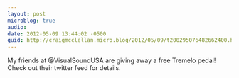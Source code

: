 ```yaml
---
layout: post
microblog: true
audio: 
date: 2012-05-09 13:44:02 -0500
guid: http://craigmcclellan.micro.blog/2012/05/09/t200295076482662400.html
---
```

My friends at @VisualSoundUSA are giving away a free Tremelo pedal! Check out their twitter feed for details.
